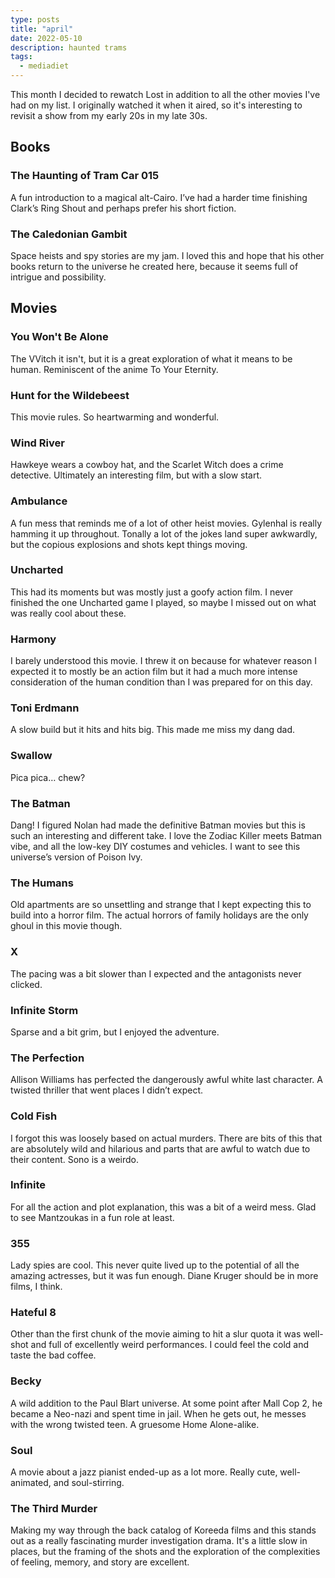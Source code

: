 ```yaml
---
type: posts
title: "april"
date: 2022-05-10
description: haunted trams
tags:
  - mediadiet
---
```


This month I decided to rewatch Lost in addition to all the other movies I've had on my list. I originally watched it when it aired, so it's interesting to revisit a show from my early 20s in my late 30s.

## Books

### The Haunting of Tram Car 015

A fun introduction to a magical alt-Cairo. I’ve had a harder time finishing Clark’s Ring Shout and perhaps prefer his short fiction.

### The Caledonian Gambit

Space heists and spy stories are my jam. I loved this and hope that his other books return to the universe he created here, because it seems full of intrigue and possibility.

## Movies

### You Won't Be Alone

The VVitch it isn't, but it is a great exploration of what it means to be human. Reminiscent of the anime To Your Eternity. 

### Hunt for the Wildebeest

This movie rules. So heartwarming and wonderful.

### Wind River

Hawkeye wears a cowboy hat, and the Scarlet Witch does a crime detective. Ultimately an interesting film, but with a slow start.

### Ambulance

A fun mess that reminds me of a lot of other heist movies. Gylenhal is really hamming it up throughout. Tonally a lot of the jokes land super awkwardly, but the copious explosions and shots kept things moving.

### Uncharted

This had its moments but was mostly just a goofy action film. I never finished the one Uncharted game I played, so maybe I missed out on what was really cool about these.

### Harmony

I barely understood this movie. I threw it on because for whatever reason I expected it to mostly be an action film but it had a much more intense consideration of the human condition than I was prepared for on this day.

### Toni Erdmann

A slow build but it hits and hits big. This made me miss my dang dad.

### Swallow

Pica pica… chew?

### The Batman

Dang! I figured Nolan had made the definitive Batman movies but this is such an interesting and different take. I love the Zodiac Killer meets Batman vibe, and all the low-key DIY costumes and vehicles. I want to see this universe’s version of Poison Ivy.

### The Humans

Old apartments are so unsettling and strange that I kept expecting this to build into a horror film. The actual horrors of family holidays are the only ghoul in this movie though.

### X

The pacing was a bit slower than I expected and the antagonists never clicked.

### Infinite Storm

Sparse and a bit grim, but I enjoyed the adventure.

### The Perfection

Allison Williams has perfected the dangerously awful white last character. A twisted thriller that went places I didn’t expect.

### Cold Fish

I forgot this was loosely based on actual murders. There are bits of this that are absolutely wild and hilarious and parts that are awful to watch due to their content. Sono is a weirdo.

### Infinite

For all the action and plot explanation, this was a bit of a weird mess. Glad to see Mantzoukas in a fun role at least.

### 355

Lady spies are cool. This never quite lived up to the potential of all the amazing actresses, but it was fun enough. Diane Kruger should be in more films, I think.

### Hateful 8

Other than the first chunk of the movie aiming to hit a slur quota it was well-shot and full of excellently weird performances. I could feel the cold and taste the bad coffee.

### Becky

A wild addition to the Paul Blart universe. At some point after Mall Cop 2, he became a Neo-nazi and spent time in jail. When he gets out, he messes with the wrong twisted teen. A gruesome Home Alone-alike.

### Soul

A movie about a jazz pianist ended-up as a lot more. Really cute, well-animated, and soul-stirring.

### The Third Murder

Making my way through the back catalog of Koreeda films and this stands out as a really fascinating murder investigation drama. It's a little slow in places, but the framing of the shots and the exploration of the complexities of feeling, memory, and story are excellent.
